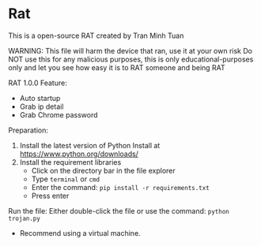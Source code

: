# Rat
This is a open-source RAT created by Tran Minh Tuan

WARNING: This file will harm the device that ran, use it at your own risk
Do NOT use this for any malicious purposes, this is only educational-purposes only and let you see how easy it is to RAT someone and being RAT

RAT 1.0.0
Feature:
- Auto startup
- Grab ip detail
- Grab Chrome password


Preparation:
1. Install the latest version of Python
  Install at https://www.python.org/downloads/
2. Install the requirement libraries
   - Click on the directory bar in the file explorer
   - Type `terminal` or `cmd`
   - Enter the command: `pip install -r requirements.txt`
   - Press enter

Run the file: Either double-click the file or use the command: `python trojan.py`

* Recommend using a virtual machine.
